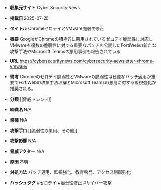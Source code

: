- **収集元サイト**
Cyber Security News

- **掲載日**
2025-07-20

- **タイトル**
ChromeゼロデイとVMware脆弱性修正

- **概要**
GoogleがChromeの積極的に悪用されているゼロデイ脆弱性に対応しVMwareも複数の脆弱性に対する重要なパッチを公開したFortiWebの新たな攻撃手法やMicrosoft Teamsの悪用事例も報告されている

- **URL**
https://cybersecuritynews.com/cybersecurity-newsletter-chrome-vmware/

- **備考**
Chromeのゼロデイ脆弱性とVMwareの脆弱性は迅速なパッチ適用が重要でFortiWebの攻撃手法理解とMicrosoft Teamsの悪用に対する監視強化が推奨される。

- **分類**
[[脅威トレンド]]

- **組織名**
N/A

- **業種**
N/A

- **攻撃手口**
[[脆弱性の悪用、その他]]

- **攻撃影響**
N/A

- **脅威アクター**
N/A

- **原因**
不明

- **対処方法**
パッチ適用、監視強化、教育啓発、アクセス制御強化

- **ハッシュタグ**
#ゼロデイ #脆弱性修正 #サイバー攻撃
